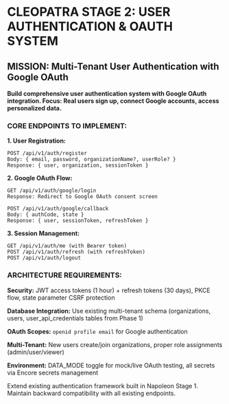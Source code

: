 # CLEOPATRA STAGE 2: USER AUTHENTICATION & OAUTH SYSTEM

## MISSION: Multi-Tenant User Authentication with Google OAuth

**Build comprehensive user authentication system with Google OAuth integration. Focus: Real users sign up, connect Google accounts, access personalized data.**

### CORE ENDPOINTS TO IMPLEMENT:

**1. User Registration:**
```
POST /api/v1/auth/register
Body: { email, password, organizationName?, userRole? }
Response: { user, organization, sessionToken }
```

**2. Google OAuth Flow:**
```  
GET /api/v1/auth/google/login
Response: Redirect to Google OAuth consent screen

POST /api/v1/auth/google/callback
Body: { authCode, state }
Response: { user, sessionToken, refreshToken }
```

**3. Session Management:**
```
GET /api/v1/auth/me (with Bearer token)
POST /api/v1/auth/refresh (with refreshToken) 
POST /api/v1/auth/logout
```

### ARCHITECTURE REQUIREMENTS:

**Security:** JWT access tokens (1 hour) + refresh tokens (30 days), PKCE flow, state parameter CSRF protection

**Database Integration:** Use existing multi-tenant schema (organizations, users, user_api_credentials tables from Phase 1)

**OAuth Scopes:** `openid profile email` for Google authentication

**Multi-Tenant:** New users create/join organizations, proper role assignments (admin/user/viewer)

**Environment:** DATA_MODE toggle for mock/live OAuth testing, all secrets via Encore secrets management

Extend existing authentication framework built in Napoleon Stage 1. Maintain backward compatibility with all existing endpoints.